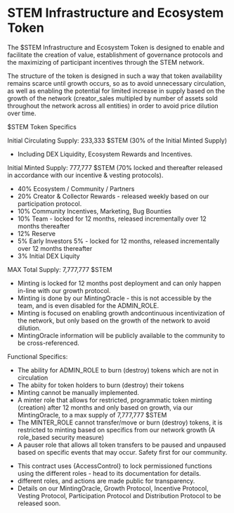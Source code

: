 # STEM Infrastructure and Ecosystem Token

The $STEM Infrastructure and Ecosystem Token is designed to enable and facilitate the creation of value, establishment of governance protocols and the maximizing of participant incentives through the STEM network.

The structure of the token is designed in such a way that token availability remains scarce until growth occurs, so as to avoid unnecessary circulation, as well as enabling the potential for limited increase in supply based on the growth of the network (creator_sales multipled by number of assets sold throughout the network across all entities) in order to avoid price dilution over time.

$STEM Token Specifics

Initial Circulating Supply: 233,333 $STEM (30% of the Initial Minted Supply)
- Including DEX Liquidity, Ecosystem Rewards and Incentives.


Initial Minted Supply: 777,777 $STEM (70% locked and thereafter released in accordance with our incentive & vesting protocols).
- 40% Ecosystem / Community / Partners
- 20% Creator & Collector Rewards - released weekly based on our participation protocol.
- 10% Community Incentives, Marketing, Bug Bounties
- 10% Team - locked for 12 months, released incrementally over 12 months thereafter
- 12% Reserve
- 5% Early Investors 5% - locked for 12 months, released incrementally over 12 months thereafter
- 3% Initial DEX Liquity


MAX Total Supply: 7,777,777 $STEM 
- Minting is locked for 12 months post deployment and can only happen in-line with our growth protocol. 
- Minting is done by our MintingOracle - this is not accessible by the team, and is even disabled for the ADMIN_ROLE.
- Minting is focused on enabling growth andcontinuous incentivization of the network, but only based on the growth of the network to avoid dilution.
- MintingOracle information will be publicly available to the community to be cross-referenced.


Functional Specifics:
- The ability for ADMIN_ROLE to burn (destroy) tokens which are not in circulation
- The abiity for token holders to burn (destroy) their tokens
- Minting cannot be manually implemented.
- A minter role that allows for restricted, programmatic token minting (creation) after 12 months and only based on growth, via our MintingOracle, to a max supply     of 7,777,777 $STEM
- The MINTER_ROLE cannot transfer/move or burn (destroy) tokens, it is restricted to minting based on specifics from our network growth (A role_based security         measure)
- A pauser role that allows all token transfers to be paused and unpaused based on specific events that may occur. Safety first for our community.
 

 * This contract uses {AccessControl} to lock permissioned functions using the different roles - head to its documentation for details.
 * different roles, and actions are made public for transparency.
 * Details on our MintingOracle, Growth Protocol, Incentive Protocol, Vesting Protocol, Participation Protocol and Distribution Protocol to be released soon.


